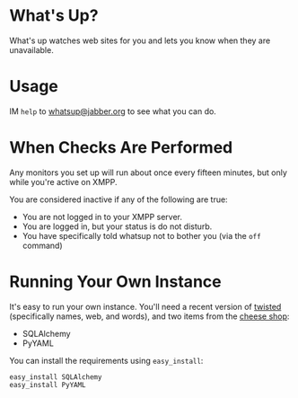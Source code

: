 # What's Up?

What's up watches web sites for you and lets you know when they are
unavailable.

# Usage

IM `help` to [whatsup@jabber.org](xmpp://whatsup@jabber.org) to see what you
can do.

# When Checks Are Performed

Any monitors you set up will run about once every fifteen minutes, but only
while you're active on XMPP.

You are considered inactive if any of the following are true:

* You are not logged in to your XMPP server.
* You are logged in, but your status is do not disturb.
* You have specifically told whatsup not to bother you (via the `off` command)

# Running Your Own Instance

It's easy to run your own instance.  You'll need a recent version of
[twisted](http://twistedmatrix.com/trac/) (specifically names, web, and words),
and two items from the [cheese shop](http://www.python.org/pypi):

* SQLAlchemy
* PyYAML

You can install the requirements using <code>easy\_install</code>:

    easy_install SQLAlchemy
    easy_install PyYAML

